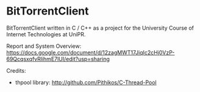 # BitTorrentClient
BitTorrentClient written in C / C++ as a project for the University Course of Internet Technologies at UniPR.

Report and System Overview: https://docs.google.com/document/d/12zagMWT17JiqIc2cHj0VzP-69QcqsxqfvRlihmE7lUI/edit?usp=sharing

Credits:
- thpool library: http://github.com/Pithikos/C-Thread-Pool

